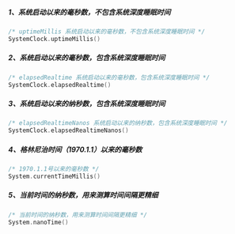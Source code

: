 ##### 1、系统启动以来的毫秒数，不包含系统深度睡眠时间

```kotlin
/* uptimeMillis 系统启动以来的毫秒数，不包含系统深度睡眠时间 */
SystemClock.uptimeMillis()
```

##### 2、系统启动以来的毫秒数，包含系统深度睡眠时间

```kotlin
/* elapsedRealtime 系统启动以来的毫秒数，包含系统深度睡眠时间 */
SystemClock.elapsedRealtime()
```

##### 3、系统启动以来的纳秒数，包含系统深度睡眠时间

```kotlin
/* elapsedRealtimeNanos 系统启动以来的纳秒数，包含系统深度睡眠时间 */
SystemClock.elapsedRealtimeNanos()
```

##### 4、格林尼治时间（1970.1.1）以来的毫秒数

```kotlin
/* 1970.1.1号以来的毫秒数 */
System.currentTimeMillis()
```

##### 5、当前时间的纳秒数，用来测算时间间隔更精细

```kotlin
/* 当前时间的纳秒数，用来测算时间间隔更精细 */
System.nanoTime()
```
